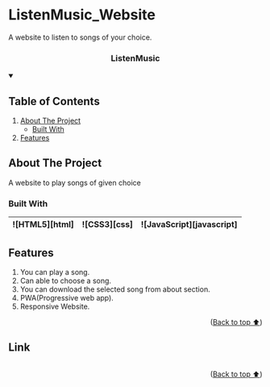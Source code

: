 # ListenMusic_Website
A website to listen to songs of your choice.
<a name="readme-top"></a>

<div align="center">
  <h3>ListenMusic</h3>
</div>

<!-- TABLE OF CONTENTS -->
<details open>
  <summary><h2>Table of Contents</h2></summary>
  <ol>
    <li>
      <a href="#about-the-project">About The Project</a>
      <ul>
        <li><a href="#built-with">Built With</a></li>
      </ul>
    </li>
    <li><a href="#features">Features</a></li>
    
  </ol>
</details>

## About The Project
A website to play songs of given choice

### Built With
| ![HTML5][html] | ![CSS3][css] | ![JavaScript][javascript] |
| --- | --- | --- |

## Features
1. You can play a song.
2. Can able to choose a song.
3. You can download the selected song from about section.
4. PWA(Progressive web app).
5. Responsive Website.


<p align="right">(<a href="#readme-top">Back to top ⬆️</a>)</p>

## Link
```

```
<p align="right">(<a href="#readme-top">Back to top ⬆️</a>)</p>

